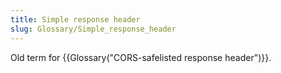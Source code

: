```yaml
---
title: Simple response header
slug: Glossary/Simple_response_header
---
```


Old term for {{Glossary("CORS-safelisted response header")}}.
